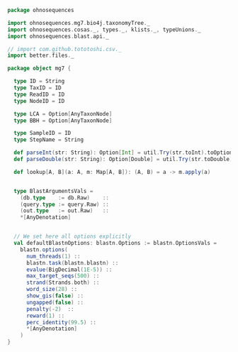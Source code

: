 
```scala
package ohnosequences

import ohnosequences.mg7.bio4j.taxonomyTree._
import ohnosequences.cosas._, types._, klists._, typeUnions._
import ohnosequences.blast.api._

// import com.github.tototoshi.csv._
import better.files._

package object mg7 {

  type ID = String
  type TaxID = ID
  type ReadID = ID
  type NodeID = ID

  type LCA = Option[AnyTaxonNode]
  type BBH = Option[AnyTaxonNode]

  type SampleID = ID
  type StepName = String

  def parseInt(str: String): Option[Int] = util.Try(str.toInt).toOption
  def parseDouble(str: String): Option[Double] = util.Try(str.toDouble).toOption

  def lookup[A, B](a: A, m: Map[A, B]): (A, B) = a -> m.apply(a)


  type BlastArgumentsVals =
    (db.type    := db.Raw)    ::
    (query.type := query.Raw) ::
    (out.type   := out.Raw)   ::
    *[AnyDenotation]


  // We set here all options explicitly
  val defaultBlastnOptions: blastn.Options := blastn.OptionsVals =
    blastn.options(
      num_threads(1) ::
      blastn.task(blastn.blastn) ::
      evalue(BigDecimal(1E-5)) ::
      max_target_seqs(500) ::
      strand(Strands.both) ::
      word_size(28) ::
      show_gis(false) ::
      ungapped(false) ::
      penalty(-2)  ::
      reward(1) ::
      perc_identity(99.5) ::
      *[AnyDenotation]
    )
}

```




[test/scala/mg7/pipeline.scala]: ../../../test/scala/mg7/pipeline.scala.md
[test/scala/mg7/lca.scala]: ../../../test/scala/mg7/lca.scala.md
[main/scala/mg7/dataflows/noFlash.scala]: dataflows/noFlash.scala.md
[main/scala/mg7/dataflows/full.scala]: dataflows/full.scala.md
[main/scala/mg7/package.scala]: package.scala.md
[main/scala/mg7/bio4j/titanTaxonomyTree.scala]: bio4j/titanTaxonomyTree.scala.md
[main/scala/mg7/bio4j/bundle.scala]: bio4j/bundle.scala.md
[main/scala/mg7/bio4j/taxonomyTree.scala]: bio4j/taxonomyTree.scala.md
[main/scala/mg7/dataflow.scala]: dataflow.scala.md
[main/scala/mg7/csv.scala]: csv.scala.md
[main/scala/mg7/parameters.scala]: parameters.scala.md
[main/scala/mg7/data.scala]: data.scala.md
[main/scala/mg7/loquats/7.stats.scala]: loquats/7.stats.scala.md
[main/scala/mg7/loquats/8.summary.scala]: loquats/8.summary.scala.md
[main/scala/mg7/loquats/6.count.scala]: loquats/6.count.scala.md
[main/scala/mg7/loquats/3.blast.scala]: loquats/3.blast.scala.md
[main/scala/mg7/loquats/2.split.scala]: loquats/2.split.scala.md
[main/scala/mg7/loquats/4.assign.scala]: loquats/4.assign.scala.md
[main/scala/mg7/loquats/1.flash.scala]: loquats/1.flash.scala.md
[main/scala/mg7/loquats/5.merge.scala]: loquats/5.merge.scala.md